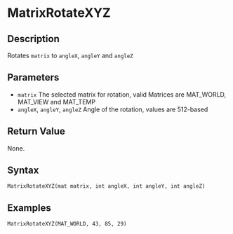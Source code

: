 # MatrixRotateXYZ

## Description
Rotates `matrix` to `angleX`, `angleY` and `angleZ`

## Parameters
- `matrix`
The selected matrix for rotation, valid Matrices are MAT_WORLD, MAT_VIEW and MAT_TEMP
- `angleX`, `angleY`, `angleZ`
Angle of the rotation, values are 512-based

## Return Value
None.

## Syntax
```
MatrixRotateXYZ(mat matrix, int angleX, int angleY, int angleZ)
```

## Examples
```
MatrixRotateXYZ(MAT_WORLD, 43, 85, 29)
```